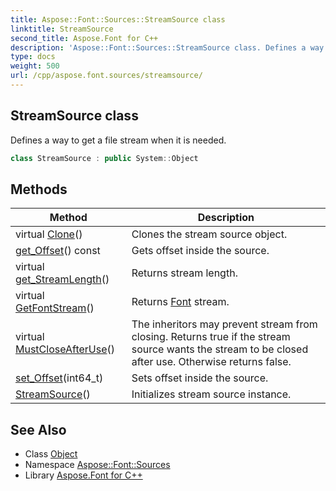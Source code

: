```yaml
---
title: Aspose::Font::Sources::StreamSource class
linktitle: StreamSource
second_title: Aspose.Font for C++
description: 'Aspose::Font::Sources::StreamSource class. Defines a way to get a file stream when it is needed in C++.'
type: docs
weight: 500
url: /cpp/aspose.font.sources/streamsource/
---
```

## StreamSource class


Defines a way to get a file stream when it is needed.

```cpp
class StreamSource : public System::Object
```

## Methods

| Method | Description |
| --- | --- |
| virtual [Clone](./clone/)() | Clones the stream source object. |
| [get_Offset](./get_offset/)() const | Gets offset inside the source. |
| virtual [get_StreamLength](./get_streamlength/)() | Returns stream length. |
| virtual [GetFontStream](./getfontstream/)() | Returns [Font](../../aspose.font/font/) stream. |
| virtual [MustCloseAfterUse](./mustcloseafteruse/)() | The inheritors may prevent stream from closing. Returns true if the stream source wants the stream to be closed after use. Otherwise returns false. |
| [set_Offset](./set_offset/)(int64_t) | Sets offset inside the source. |
| [StreamSource](./streamsource/)() | Initializes stream source instance. |
## See Also

* Class [Object](../../system/object/)
* Namespace [Aspose::Font::Sources](../)
* Library [Aspose.Font for C++](../../)
